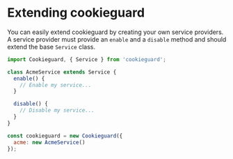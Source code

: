 # Extending cookieguard

You can easily extend cookieguard by creating your own service providers. A service provider must provide an `enable` and a `disable` method and should extend the base `Service` class.

```js
import Cookieguard, { Service } from 'cookieguard';

class AcmeService extends Service {
  enable() {
    // Enable my service...
  }

  disable() {
    // Disable my service...
  }
}

const cookieguard = new Cookieguard({
  acme: new AcmeService()
});
```
